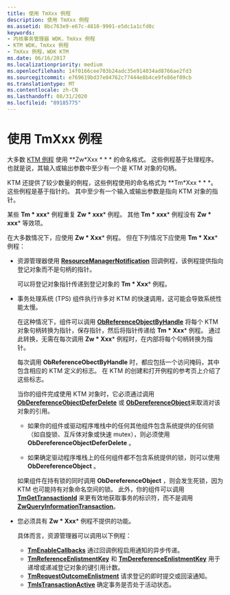 ```yaml
---
title: 使用 TmXxx 例程
description: 使用 TmXxx 例程
ms.assetid: 8bc763e9-e67c-4810-9901-e5dc1a1cfd0c
keywords:
- 内核事务管理器 WDK，TmXxx 例程
- KTM WDK，TmXxx 例程
- TmXxx 例程，WDK KTM
ms.date: 06/16/2017
ms.localizationpriority: medium
ms.openlocfilehash: 14f0166cee703b24adc35e914034ad8766ae2fd3
ms.sourcegitcommit: e769619bd37e04762c77444e8b4ce9fe86ef09cb
ms.translationtype: MT
ms.contentlocale: zh-CN
ms.lasthandoff: 08/31/2020
ms.locfileid: "89185775"
---
```

# <a name="using-tmxxx-routines"></a>使用 TmXxx 例程


大多数 [KTM 例程](/windows-hardware/drivers/ddi/index) 使用 **Zw*Xxx * * * 的命名格式。 这些例程基于处理程序。 也就是说，其输入或输出参数中至少有一个是 KTM 对象的句柄。

KTM 还提供了较少数量的例程，这些例程使用的命名格式为 **Tm*Xxx * * *。 这些例程是基于指针的。 其中至少有一个输入或输出参数是指向 KTM 对象的指针。

某些 **Tm * xxx*** 例程重复 **Zw * xxx*** 例程。 其他 **Tm * xxx*** 例程没有 **Zw * xxx*** 等效项。

在大多数情况下，应使用 **Zw * Xxx*** 例程。 但在下列情况下应使用 **Tm * Xxx*** 例程：

- 资源管理器使用 [**ResourceManagerNotification**](/windows-hardware/drivers/ddi/wdm/nc-wdm-ptm_rm_notification) 回调例程，该例程提供指向登记对象而不是句柄的指针。

  可以将登记对象指针传递到登记对象的 **Tm * Xxx*** 例程。

- 事务处理系统 (TPS) 组件执行许多对 KTM 的快速调用，这可能会导致系统性能太慢。

  在这种情况下，组件可以调用 [**ObReferenceObjectByHandle**](/windows-hardware/drivers/ddi/wdm/nf-wdm-obreferenceobjectbyhandle) 将每个 KTM 对象句柄转换为指针，保存指针，然后将指针传递给 **Tm * Xxx*** 例程。 通过此转换，无需在每次调用 **Zw * Xxx*** 例程时，在内部将每个句柄转换为指针。

  每次调用 **ObReferenceObectByHandle** 时，都应包括一个访问掩码，其中包含相应的 KTM 定义的标志。 在 KTM 的创建和打开例程的参考页上介绍了这些标志。

  当你的组件完成使用 KTM 对象时，它必须通过调用 [**ObDereferenceObjectDeferDelete**](/windows-hardware/drivers/ddi/wdm/nf-wdm-obdereferenceobjectdeferdelete) 或 [**ObDereferenceObject**](/windows-hardware/drivers/ddi/wdm/nf-wdm-obdereferenceobject)来取消对该对象的引用。

  -   如果你的组件或驱动程序堆栈中的任何其他组件包含系统提供的任何锁（如自旋锁、互斥体对象或快速 mutex），则必须使用 **ObDereferenceObjectDeferDelete** 。

  -   如果确定驱动程序堆栈上的任何组件都不包含系统提供的锁，则可以使用 **ObDereferenceObject** 。

  如果组件在持有锁的同时调用 **ObDereferenceObject** ，则会发生死锁，因为 KTM 也可能持有对象命名空间的锁。 此外，你的组件可以调用 [**TmGetTransactionId**](/windows-hardware/drivers/ddi/wdm/nf-wdm-tmgettransactionid) 来更有效地获取事务的标识符，而不是调用 [**ZwQueryInformationTransaction**](/windows-hardware/drivers/ddi/wdm/nf-wdm-ntqueryinformationtransaction)。

- 您必须具有 **Zw * Xxx*** 例程不提供的功能。

  具体而言，资源管理器可以调用以下例程：

  -   [**TmEnableCallbacks**](/windows-hardware/drivers/ddi/wdm/nf-wdm-tmenablecallbacks) 通过回调例程启用通知的异步传递。
  -   [**TmReferenceEnlistmentKey**](/windows-hardware/drivers/ddi/wdm/nf-wdm-tmreferenceenlistmentkey) 和 [**TmDereferenceEnlistmentKey**](/windows-hardware/drivers/ddi/wdm/nf-wdm-tmdereferenceenlistmentkey) 用于递增或递减登记对象的键引用计数。
  -   [**TmRequestOutcomeEnlistment**](/windows-hardware/drivers/ddi/wdm/nf-wdm-tmrequestoutcomeenlistment) 请求登记的即时提交或回滚通知。
  -   [**TmIsTransactionActive**](/windows-hardware/drivers/ddi/wdm/nf-wdm-tmistransactionactive) 确定事务是否处于活动状态。

 

